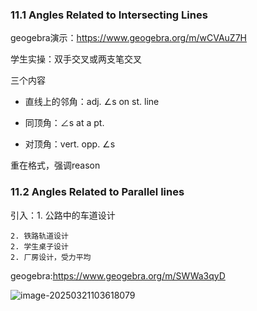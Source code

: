 ### 11.1 Angles Related to Intersecting Lines

geogebra演示：https://www.geogebra.org/m/wCVAuZ7H

学生实操：双手交叉或两支笔交叉

三个内容

- 直线上的邻角：adj. ∠s on st. line

- 同顶角：∠s at a pt.

- 对顶角：vert. opp. ∠s

  

重在格式，强调reason



### 11.2 Angles Related to Parallel lines

引入：1. 公路中的车道设计

	2. 铁路轨道设计
	2. 学生桌子设计
	2. 厂房设计，受力平均

geogebra:https://www.geogebra.org/m/SWWa3qyD

![image-20250321103618079](https://p.ipic.vip/tvyl4u.png)

